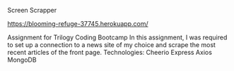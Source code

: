 Screen Scrapper

https://blooming-refuge-37745.herokuapp.com/

Assignment for Trilogy Coding Bootcamp
In this assignment, I was required to set up a connection to
a news site of my choice and scrape the most recent articles
of the front page. 
Technologies:
Cheerio
Express
Axios
MongoDB
